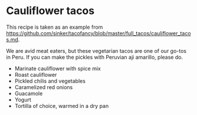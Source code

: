 

# Cauliflower tacos

This recipe is taken as an example from https://github.com/sinker/tacofancy/blob/master/full_tacos/cauliflower_tacos.md.

We are avid meat eaters, but these vegetarian tacos are one of our go-tos in
Peru. If you can make the pickles with Peruvian aji amarillo, please do.
- Marinate cauliflower with spice mix
- Roast cauliflower
- Pickled chilis and vegetables
- Caramelized red onions
- Guacamole
- Yogurt
- Tortilla of choice, warmed in a dry pan

